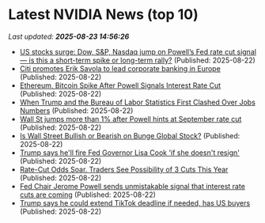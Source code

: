 # Latest NVIDIA News (top 10)
_Last updated: **2025-08-23 14:56:26**_

- [US stocks surge: Dow, S&P, Nasdaq jump on Powell’s Fed rate cut signal — is this a short-term spike or long-term rally?](https://economictimes.indiatimes.com/news/international/us/us-stock-market-rebounds-today-august-22-friday-dow-sp-500-nasdaq-surge-on-powells-fed-rate-cut-hint/articleshow/123457076.cms) (Published: 2025-08-22)
- [Citi promotes Erik Savola to lead corporate banking in Europe](https://biztoc.com/x/8d3e522c3c2235b9) (Published: 2025-08-22)
- [Ethereum, Bitcoin Spike After Powell Signals Interest Rate Cut](https://biztoc.com/x/60af467ad9d1f242) (Published: 2025-08-22)
- [When Trump and the Bureau of Labor Statistics First Clashed Over Jobs Numbers](https://biztoc.com/x/2b3cef645109dea3) (Published: 2025-08-22)
- [Wall St jumps more than 1% after Powell hints at September rate cut](https://biztoc.com/x/f588dee03bde2e8d) (Published: 2025-08-22)
- [Is Wall Street Bullish or Bearish on Bunge Global Stock?](https://biztoc.com/x/2611e36a6839f3eb) (Published: 2025-08-22)
- [Trump says he'll fire Fed Governor Lisa Cook 'if she doesn't resign'](https://biztoc.com/x/ae9e01606fafbbce) (Published: 2025-08-22)
- [Rate-Cut Odds Soar. Traders See Possibility of 3 Cuts This Year](https://biztoc.com/x/03b8162929c72c9e) (Published: 2025-08-22)
- [Fed Chair Jerome Powell sends unmistakable signal that interest rate cuts are coming](https://biztoc.com/x/f92727f6729b1ad6) (Published: 2025-08-22)
- [Trump says he could extend TikTok deadline if needed, has US buyers](https://biztoc.com/x/2df6c37fa4bd75ad) (Published: 2025-08-22)
